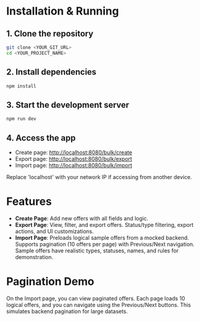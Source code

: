 # Installation & Running

## 1. Clone the repository

```sh
git clone <YOUR_GIT_URL>
cd <YOUR_PROJECT_NAME>
```

## 2. Install dependencies

```sh
npm install
```

## 3. Start the development server

```sh
npm run dev
```


## 4. Access the app

- Create page: [http://localhost:8080/bulk/create](http://localhost:8080/bulk/create)
- Export page: [http://localhost:8080/bulk/export](http://localhost:8080/bulk/export)
- Import page: [http://localhost:8080/bulk/import](http://localhost:8080/bulk/import)

Replace 'localhost' with your network IP if accessing from another device.

# Features

- **Create Page**: Add new offers with all fields and logic.
- **Export Page**: View, filter, and export offers. Status/type filtering, export actions, and UI customizations.
- **Import Page**: Preloads logical sample offers from a mocked backend. Supports pagination (10 offers per page) with Previous/Next navigation. Sample offers have realistic types, statuses, names, and rules for demonstration.

# Pagination Demo

On the Import page, you can view paginated offers. Each page loads 10 logical offers, and you can navigate using the Previous/Next buttons. This simulates backend pagination for large datasets.
